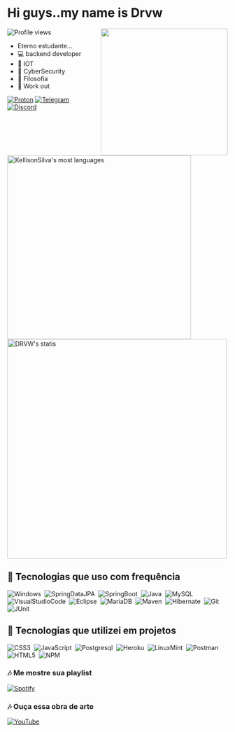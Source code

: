 
<h1 align ="left"> Hi guys..my name is Drvw</h1>
<img align = "right" src="https://user-images.githubusercontent.com/45300498/149220123-cafee2d8-0b3b-4aeb-974b-201710fc502a.gif" width ="290px"/> 
  
<p align = "left"> <img src = "https://komarev.com/ghpvc/?username=KellisonSilva&color=green" alt ="Profile views"/> </p>

- Eterno estudante...
- 💻 backend developer
- 🔩 IOT
- 🔐 CyberSecurity
- 📖 Filosofia
- 💪 Work out
 
[![Proton](https://img.shields.io/badge/-Protonmail-05122A?style=flat&logo=Protonmail)](https://protonmail.com/login)
[![Telegram](https://img.shields.io/badge/-Telegram-05122A?style=flat&logo=Telegram)](https://t.me/Drvww)
[![Discord](https://img.shields.io/badge/-Discord-05122A?style=flat&logo=Discord)](https://discord.io/DRVW)


<p align ="left">
  <img width ="420em" src="https://github-readme-stats.vercel.app/api/top-langs/?username=KellisonSilva&layout=compact&theme=vision-friendly-dark" alt="KellisonSilva's most languages"/>
 <img width ="502em" src="https://github-readme-stats.vercel.app/api/?username=KellisonSilva&show_icons=true&theme=vision-friendly-dark" alt="DRVW's statis"/>
  </p>

## 🔧 Tecnologias que uso com frequência

![Windows](https://img.shields.io/badge/-Windows-05122A?style=flat&logo=windows)&nbsp;
![SpringDataJPA](https://img.shields.io/badge/-SpringDataJPA-05122A?style=flat&logo=spring)&nbsp;
![SpringBoot](https://img.shields.io/badge/-SpringBoot-05122A?style=flat&logo=spring)&nbsp;
![Java](https://img.shields.io/badge/-Java-05122A?style=flat&logo=Java)&nbsp;
![MySQL](https://img.shields.io/badge/-MySQL-05122A?style=flat&logo=MySQL)&nbsp;
![VisualStudioCode](https://img.shields.io/badge/-VsCode-05122A?style=flat&logo=VisualStudioCode)&nbsp;
![Eclipse](https://img.shields.io/badge/-Eclipse-05122A?style=flat&logo=Eclipse)&nbsp;
![MariaDB](https://img.shields.io/badge/-MariaDB-05122A?style=flat&logo=MariaDB)&nbsp;
![Maven](https://img.shields.io/badge/-Marven-05122A?style=flat&logo=ApacheMaven)&nbsp;
![Hibernate](https://img.shields.io/badge/-hibernate-05122A?style=flat&logo=hibernate)&nbsp;
![Git](https://img.shields.io/badge/-git-05122A?style=flat&logo=git)&nbsp;
![JUnit](https://img.shields.io/badge/-JUnit5-05122A?style=flat&logo=JUnit5)&nbsp;

</div>


## 🔨 Tecnologias que utilizei em projetos

![CSS3](https://img.shields.io/badge/-CSS3-05122A?style=flat&logo=CSS3)&nbsp;
![JavaScript](https://img.shields.io/badge/-JavaScript-05122A?style=flat&logo=javascript)&nbsp;
![Postgresql](https://img.shields.io/badge/-postgreSql-05122A?style=flat&logo=postgreSql)&nbsp;
![Heroku](https://img.shields.io/badge/-heroku-05122A?style=flat&logo=heroku)&nbsp;
![LinuxMint](https://img.shields.io/badge/-LinuxMint-05122A?style=flat&logo=LinuxMint)&nbsp;
![Postman](https://img.shields.io/badge/-Postman-05122A?style=flat&logo=Postman)&nbsp;
![HTML5](https://img.shields.io/badge/-HTML5-05122A?style=flat&logo=HTML5)&nbsp;
![NPM](https://img.shields.io/badge/-NPM-05122A?style=flat&logo=npm)&nbsp;


### 🎶 Me mostre sua playlist
[![Spotify](https://img.shields.io/badge/-Spotify-05122A?style=flat&logo=Spotify)](https://open.spotify.com/playlist/5BHvN8HdnLf9QIhkyfl8a1)

### 🎶 Ouça essa obra de arte
[![YouTube](https://img.shields.io/badge/-YouTube-05122A?style=flat&logo=YouTube)](https://youtu.be/E9PiL5icwic)
